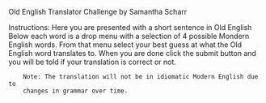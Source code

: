 Old English Translator Challenge
by Samantha Scharr

Instructions: Here you are presented with a short sentence in Old English
		Below each word is a drop menu with a selection of 4 possible Mondern English words. 
		From that menu select your best guess at what the Old English word
		translates to. When you are done click the submit button and you will be 
		told if your translation is correct or not. 

		Note: The translation will not be in idiomatic Modern English due to
		changes in grammar over time.